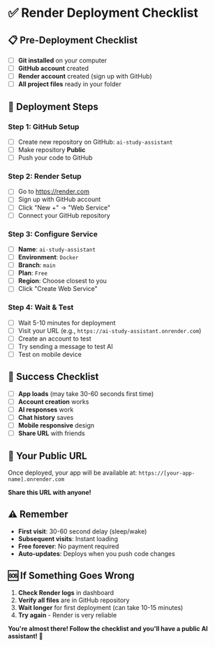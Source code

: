 # ✅ Render Deployment Checklist

## 📋 Pre-Deployment Checklist

- [ ] **Git installed** on your computer
- [ ] **GitHub account** created
- [ ] **Render account** created (sign up with GitHub)
- [ ] **All project files** ready in your folder

## 🚀 Deployment Steps

### Step 1: GitHub Setup
- [ ] Create new repository on GitHub: `ai-study-assistant`
- [ ] Make repository **Public**
- [ ] Push your code to GitHub

### Step 2: Render Setup
- [ ] Go to https://render.com
- [ ] Sign up with GitHub account
- [ ] Click "New +" → "Web Service"
- [ ] Connect your GitHub repository

### Step 3: Configure Service
- [ ] **Name**: `ai-study-assistant`
- [ ] **Environment**: `Docker`
- [ ] **Branch**: `main`
- [ ] **Plan**: `Free`
- [ ] **Region**: Choose closest to you
- [ ] Click "Create Web Service"

### Step 4: Wait & Test
- [ ] Wait 5-10 minutes for deployment
- [ ] Visit your URL (e.g., `https://ai-study-assistant.onrender.com`)
- [ ] Create an account to test
- [ ] Try sending a message to test AI
- [ ] Test on mobile device

## 🎉 Success Checklist

- [ ] **App loads** (may take 30-60 seconds first time)
- [ ] **Account creation** works
- [ ] **AI responses** work
- [ ] **Chat history** saves
- [ ] **Mobile responsive** design
- [ ] **Share URL** with friends

## 📱 Your Public URL

Once deployed, your app will be available at:
`https://[your-app-name].onrender.com`

**Share this URL with anyone!**

## ⚠️ Remember

- **First visit**: 30-60 second delay (sleep/wake)
- **Subsequent visits**: Instant loading
- **Free forever**: No payment required
- **Auto-updates**: Deploys when you push code changes

## 🆘 If Something Goes Wrong

1. **Check Render logs** in dashboard
2. **Verify all files** are in GitHub repository
3. **Wait longer** for first deployment (can take 10-15 minutes)
4. **Try again** - Render is very reliable

**You're almost there! Follow the checklist and you'll have a public AI assistant! 🚀** 